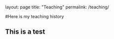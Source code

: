 layout: page
title: "Teaching"
permalink: /teaching/

#Here is my teaching history
## This is a test
